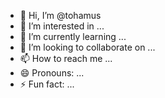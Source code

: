 - 👋 Hi, I’m @tohamus
- 👀 I’m interested in ...
- 🌱 I’m currently learning ...
- 💞️ I’m looking to collaborate on ...
- 📫 How to reach me ...
- 😄 Pronouns: ...
- ⚡ Fun fact: ...

<!---
tohamus/tohamus is a ✨ special ✨ repository because its `README.md` (this file) appears on your GitHub profile.
You can click the Preview link to take a look at your changes.
--->
